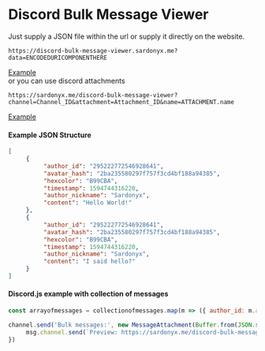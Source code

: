 # Discord Bulk Message Viewer
Just supply a JSON file within the url or supply it directly on the website.

```
https://discord-bulk-message-viewer.sardonyx.me?data=ENCODEDURICOMPONENTHERE
```
[Example](https://sardonyx.me/discord-bulk-message-viewer/?data=%5B%0D%0A%20%20%20%20%20%7B%0D%0A%20%20%20%20%20%20%20%20%20%20%22author_id%22%3A%20%22295222772546928641%22%2C%0D%0A%20%20%20%20%20%20%20%20%20%20%22avatar_hash%22%3A%20%222ba235580297f757f3cd4bf188a94385%22%2C%0D%0A%20%20%20%20%20%20%20%20%20%20%22hexcolor%22%3A%20%22B99CBA%22%2C%0D%0A%20%20%20%20%20%20%20%20%20%20%22timestamp%22%3A%201594744316220%2C%0D%0A%20%20%20%20%20%20%20%20%20%20%22author_nickname%22%3A%20%22Sardonyx%22%2C%0D%0A%20%20%20%20%20%20%20%20%20%20%22content%22%3A%20%22Hello%20World!%22%0D%0A%20%20%20%20%20%7D%2C%0D%0A%20%20%20%20%20%7B%0D%0A%20%20%20%20%20%20%20%20%20%20%22author_id%22%3A%20%22295222772546928641%22%2C%0D%0A%20%20%20%20%20%20%20%20%20%20%22avatar_hash%22%3A%20%222ba235580297f757f3cd4bf188a94385%22%2C%0D%0A%20%20%20%20%20%20%20%20%20%20%22hexcolor%22%3A%20%22B99CBA%22%2C%0D%0A%20%20%20%20%20%20%20%20%20%20%22timestamp%22%3A%201594744316220%2C%0D%0A%20%20%20%20%20%20%20%20%20%20%22author_nickname%22%3A%20%22Sardonyx%22%2C%0D%0A%20%20%20%20%20%20%20%20%20%20%22content%22%3A%20%22I%20said%20hello%3F%22%0D%0A%20%20%20%20%20%7D%0D%0A%5D)<br>
or you can use discord attachments
```
https://sardonyx.me/discord-bulk-message-viewer?channel=Channel_ID&attachment=Attachment_ID&name=ATTACHMENT.name
```
[Example](https://sardonyx.me/discord-bulk-message-viewer?channel=716972875852283904&attachment=732679506858475600&name=bulkmsg.json)


#### Example JSON Structure
```json
[
     {
          "author_id": "295222772546928641",
          "avatar_hash": "2ba235580297f757f3cd4bf188a94385",
          "hexcolor": "B99CBA",
          "timestamp": 1594744316220,
          "author_nickname": "Sardonyx",
          "content": "Hello World!"
     },
     {
          "author_id": "295222772546928641",
          "avatar_hash": "2ba235580297f757f3cd4bf188a94385",
          "hexcolor": "B99CBA",
          "timestamp": 1594744316220,
          "author_nickname": "Sardonyx",
          "content": "I said hello?"
     }
]
```

#### Discord.js example with collection of messages
```javascript
const arrayofmessages = collectionofmessages.map(m => ({ author_id: m.author.id,avatar_hash: m.author.avatar, hexcolor: m.member.displayHexColor.substr(1), timestamp: m.createdTimestamp, author_nickname: m.member.nickname || m.author.username, content: m.content }))

channel.send('Bulk messages:', new MessageAttachment(Buffer.from(JSON.stringify(arrayofmessages)), 'bulkmsg.json')).then(msg => {
     msg.channel.send(`Preview: https://sardonyx.me/discord-bulk-message-viewer?channel=${msg.channel.id}&attachment=${msg.attachments.first().id}&name=${encodeURIComponent(msg.attachments.first().name)}`)
})
```
